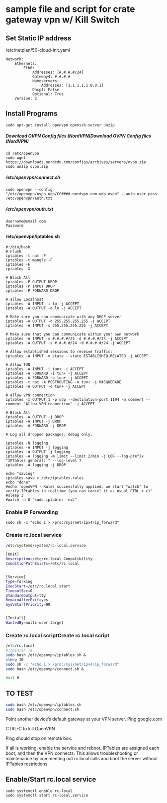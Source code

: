 # sample file and script for crate gateway vpn   w/ Kill Switch

##  Set Static IP address
/etc/netplan/50-cloud-init.yaml 



    Network:
        Ethernets:
            Eth0:
                Addresses: [#.#.#.#/24]
                Gateway4: #.#.#.#
                Nameservers:
                    Addresses: [1.1.1.1,1.0.0.1]
                Dhcp4: False
                Optional: True
        Version: 2




## Install Programs



    sudo apt-get install openvpn openssh-server unzip
    


#####  Download OVPN Config files (NordVPN)Download OVPN Config files (NordVPN)


    cd /etc/openvpn
    sudo wget https://downloads.nordcdn.com/configs/archives/servers/ovpn.zip
    sudo unzip ovpn.zip




##### /etc/openvpn/connect.sh


    sudo openvpn --config "/etc/openvpn/ovpn_udp/CC####.nordvpn.com.udp.ovpn" --auth-user-pass /etc/openvpn/auth.txt



##### /etc/openvpn/auth.txt


    Username@email.com
    Password



#### /etc/openvpn/iptables.sh


    #!/bin/bash
    # Flush
    iptables -t nat -F
    iptables -t mangle -F
    iptables -F
    iptables -X
    
    # Block All
    iptables -P OUTPUT DROP
    iptables -P INPUT DROP
    iptables -P FORWARD DROP
    
    # allow Localhost
    iptables -A INPUT -i lo -j ACCEPT
    iptables -A OUTPUT -o lo -j ACCEPT
    
    # Make sure you can communicate with any DHCP server
    iptables -A OUTPUT -d 255.255.255.255 -j ACCEPT
    iptables -A INPUT -s 255.255.255.255 -j ACCEPT
    
    # Make sure that you can communicate within your own network
    iptables -A INPUT -s #.#.#.#/24 -d #.#.#.#/24 -j ACCEPT
    iptables -A OUTPUT -s #.#.#.#/24 -d #.#.#.#/24 -j ACCEPT
    
    # Allow established sessions to receive traffic:
    iptables -A INPUT -m state --state ESTABLISHED,RELATED -j ACCEPT
    
    # Allow TUN
    iptables -A INPUT -i tun+ -j ACCEPT
    iptables -A FORWARD -i tun+ -j ACCEPT
    iptables -A FORWARD -o tun+ -j ACCEPT
    iptables -t nat -A POSTROUTING -o tun+ -j MASQUERADE
    iptables -A OUTPUT -o tun+ -j ACCEPT
    
    # allow VPN connection
    iptables -I OUTPUT 1 -p udp --destination-port 1194 -m comment --comment "Allow VPN connection" -j ACCEPT
    
    # Block All
    iptables -A OUTPUT -j DROP
    iptables -A INPUT -j DROP
    iptables -A FORWARD -j DROP
    
    # Log all dropped packages, debug only.
    
    iptables -N logging
    iptables -A INPUT -j logging
    iptables -A OUTPUT -j logging
    iptables -A logging -m limit --limit 2/min -j LOG --log-prefix "IPTables general: " --log-level 7
    iptables -A logging -j DROP
    
    echo "saving"
    iptables-save > /etc/iptables.rules
    echo "done"
    #echo 'openVPN - Rules successfully applied, we start "watch" to verify IPtables in realtime (you can cancel it as usual CTRL + c)'
    #sleep 3
    #watch -n 0 "sudo iptables -nvL"



### Enable IP Forwarding


    sudo sh -c "echo 1 > /proc/sys/net/ipv4/ip_forward"
    


### Create rc.local service

```bash
/etc/systemd/system/rc-local.service

[Unit]
Description=/etc/rc.local Compatibility
ConditionPathExists=/etc/rc.local


[Service]
Type=forking
ExecStart=/etc/rc.local start
TimeoutSec=0
StandardOutput=tty
RemainAfterExit=yes
SysVStartPriority=99


[Install]
WantedBy=multi-user.target
```



### Create rc.local scriptCreate rc.local script
```bash
/etc/rc.local
#!/bin/sh -e
sudo bash /etc/openvpn/iptables.sh &
sleep 10
sudo sh -c "echo 1 > /proc/sys/net/ipv4/ip_forward"
sudo bash /etc/openvpn/connect.sh &

exit 0
```



## TO TEST

```bash
sudo bash /etc/openvpn/iptables.sh
sudo bash /etc/openvpn/connect.sh
```

Point another device’s default gateway at your VPN server. Ping google.com

CTRL-C to kill OpenVPN

Ping should stop on remote box.

If all is working, enable the service and reboot. IPTables are assigned each boot, and then the VPN connects. This allows troubleshooting or maintenance by commenting out rc.local calls and boot the server without IPTables restrictions.



## Enable/Start rc.local service


    sudo systemctl enable rc-local
    sudo systemctl start rc-local.service


